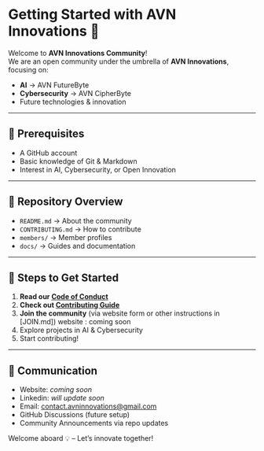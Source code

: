 # Getting Started with AVN Innovations 🚀

Welcome to **AVN Innovations Community**!  
We are an open community under the umbrella of **AVN Innovations**, focusing on:

- **AI** → AVN FutureByte
- **Cybersecurity** → AVN CipherByte 
- Future technologies & innovation  

---

## 🔑 Prerequisites
- A GitHub account  
- Basic knowledge of Git & Markdown  
- Interest in AI, Cybersecurity, or Open Innovation  

---

## 📂 Repository Overview
- `README.md` → About the community  
- `CONTRIBUTING.md` → How to contribute  
- `members/` → Member profiles  
- `docs/` → Guides and documentation  

---

## 🚀 Steps to Get Started
1. **Read our [Code of Conduct](CODE_OF_CONDUCT.md)**  
2. **Check out [Contributing Guide](CONTRIBUTING.md)**  
3. **Join the community** (via website form or other instructions in [JOIN.md]) website : coming soon  
4. Explore projects in AI & Cybersecurity  
5. Start contributing!  

---

## 📢 Communication
- Website: *coming soon*  
- Linkedin: *will update soon*
- Email: contact.avninnovations@gmail.com
- GitHub Discussions (future setup)  
- Community Announcements via repo updates  

Welcome aboard 💡 – Let’s innovate together!
